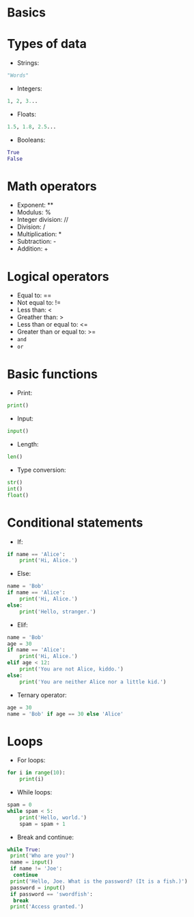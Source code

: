 # Basics

# Types of data

* Strings:
```python
"Words"
```
* Integers:
```python
1, 2, 3...
```
* Floats:
```python
1.5, 1.8, 2.5...
```
* Booleans:
```python
True
False
```

# Math operators

* Exponent: **
* Modulus: %
* Integer division: //
* Division: /
* Multiplication: *
* Subtraction: -
* Addition: +

# Logical operators

* Equal to: ==
* Not equal to: !=
* Less than: <
* Greather than: >
* Less than or equal to: <=
* Greater than or equal to: >=
* `and`
* `or`

# Basic functions

* Print:
```python
print()
```
* Input:
```python
input()
```
* Length:
```python
len()
```
* Type conversion:
```python
str()
int()
float()
```

# Conditional statements

* If:
```python
if name == 'Alice':
    print('Hi, Alice.')
```
* Else:
```python
name = 'Bob'
if name == 'Alice':
    print('Hi, Alice.')
else:
    print('Hello, stranger.')
```
* Elif:
```python
name = 'Bob'
age = 30
if name == 'Alice':
    print('Hi, Alice.')
elif age < 12:
    print('You are not Alice, kiddo.')
else:
    print('You are neither Alice nor a little kid.')
```
* Ternary operator:
```python
age = 30
name = 'Bob' if age == 30 else 'Alice'
```
# Loops

* For loops:
```python
for i in range(10):
    print(i)
```

* While loops:
```python
spam = 0
while spam < 5:
    print('Hello, world.')
    spam = spam + 1
```

* Break and continue:
```python
while True:
 print('Who are you?')
 name = input()
 if name != 'Joe':
  continue
 print('Hello, Joe. What is the password? (It is a fish.)')
 password = input()
 if password == 'swordfish':
  break
 print('Access granted.')
```


